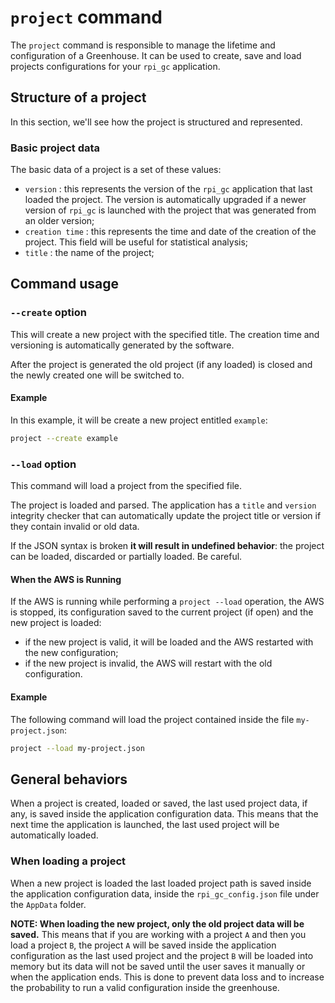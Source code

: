 # `project` command

The `project` command is responsible to manage the lifetime and configuration of a Greenhouse. It can be used to create, save and load projects configurations for your `rpi_gc` application.

## Structure of a project

In this section, we'll see how the project is structured and represented.

### Basic project data

The basic data of a project is a set of these values:

- `version` : this represents the version of the `rpi_gc` application that last loaded the project. The version is automatically upgraded if a newer version of `rpi_gc` is launched with the project that was generated from an older version;
- `creation time` : this represents the time and date of the creation of the project. This field will be useful for statistical analysis;
- `title` : the name of the project;

## Command usage

### `--create` option

This will create a new project with the specified title. The creation time and versioning is automatically generated by the software.

After the project is generated the old project (if any loaded) is closed and the newly created one will be switched to.

#### Example

In this example, it will be create a new project entitled `example`:

```bash
project --create example
```

### `--load` option

This command will load a project from the specified file.

The project is loaded and parsed. The application has a `title` and `version` integrity checker that can automatically update the project title or version if they contain invalid or old data.

If the JSON syntax is broken **it will result in undefined behavior**: the project can be loaded, discarded or partially loaded. Be careful.

#### When the AWS is Running

If the AWS is running while performing a `project --load` operation, the AWS is stopped, its configuration saved to the current project (if open) and the new project is loaded:

- if the new project is valid, it will be loaded and the AWS restarted with the new configuration;
- if the new project is invalid, the AWS will restart with the old configuration.

#### Example

The following command will load the project contained inside the file `my-project.json`:

```bash
project --load my-project.json
```

## General behaviors

When a project is created, loaded or saved, the last used project data, if any, is saved inside the application configuration data. This means that the next time the application is launched, the last used project will be automatically loaded.

### When loading a project

When a new project is loaded the last loaded project path is saved inside the application configuration data, inside the `rpi_gc_config.json` file under the `AppData` folder.

**NOTE: When loading the new project, only the old project data will be saved.** This means that if you are working with a project `A` and then you load a project `B`, the project `A` will be saved inside the application configuration as the last used project and the project `B` will be loaded into memory but its data will not be saved until the user saves it manually or when the application ends. This is done to prevent data loss and to increase the probability to run a valid configuration inside the greenhouse.

